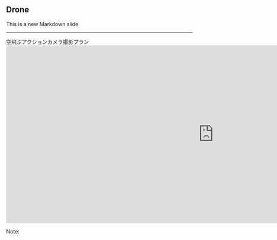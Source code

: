 ##  Drone

This is a new Markdown slide

---

<div class="title">空飛ぶアクションカメラ撮影プラン</div>
<iframe width="1120" height="480" src="https://www.youtube.com/embed/WUpmPUcnuBY?rel=0&hd=1&showinfo=0&theme=light&autohide=1&loop=1" frameborder="0" allowfullscreen></iframe>

Note:

